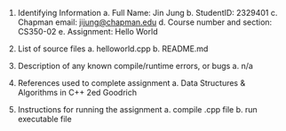 1) Identifying Information
a. Full Name: Jin Jung
b. StudentID: 2329401
c. Chapman email: jijung@chapman.edu
d. Course number and section: CS350-02
e. Assignment: Hello World

2) List of source files
a. helloworld.cpp
b. README.md

3) Description of any known compile/runtime errors, or bugs
a. n/a

4) References used to complete assignment
a. Data Structures & Algorithms in C++ 2ed Goodrich

5) Instructions for running the assignment
a. compile .cpp file
b. run executable file
